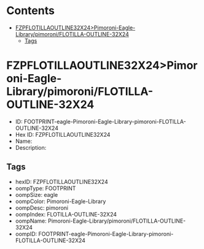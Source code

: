 



Contents
========

* [FZPFLOTILLAOUTLINE32X24>Pimoroni-Eagle-Library/pimoroni/FLOTILLA-OUTLINE-32X24](#fzpflotillaoutline32x24pimoroni-eagle-librarypimoroniflotilla-outline-32x24)
	* [Tags](#tags)

# FZPFLOTILLAOUTLINE32X24>Pimoroni-Eagle-Library/pimoroni/FLOTILLA-OUTLINE-32X24

- ID: FOOTPRINT-eagle-Pimoroni-Eagle-Library-pimoroni-FLOTILLA-OUTLINE-32X24
- Hex ID: FZPFLOTILLAOUTLINE32X24
- Name: 
- Description: 

## Tags

- hexID: FZPFLOTILLAOUTLINE32X24
- oompType: FOOTPRINT
- oompSize: eagle
- oompColor: Pimoroni-Eagle-Library
- oompDesc: pimoroni
- oompIndex: FLOTILLA-OUTLINE-32X24
- oompName: Pimoroni-Eagle-Library/pimoroni/FLOTILLA-OUTLINE-32X24
- oompID: FOOTPRINT-eagle-Pimoroni-Eagle-Library-pimoroni-FLOTILLA-OUTLINE-32X24
